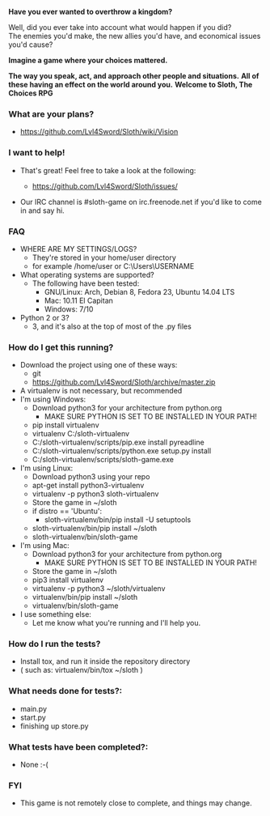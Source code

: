 **Have you ever wanted to overthrow a kingdom?**    
  
Well, did you ever take into account what would happen if you did?  
The enemies you'd make, the new allies you'd have, and economical issues you'd cause?
  
**Imagine a game where your choices mattered.**

**The way you speak, act, and approach other people and situations.**
**All of these having an effect on the world around you.**
**Welcome to Sloth, The Choices RPG**


### What are your plans?
- https://github.com/Lvl4Sword/Sloth/wiki/Vision
  
### I want to help!
- That's great! Feel free to take a look at the following:  
    - https://github.com/Lvl4Sword/Sloth/issues/ 

- Our IRC channel is #sloth-game on irc.freenode.net if you'd like to come in and say hi.
  
### FAQ  
- WHERE ARE MY SETTINGS/LOGS?
    - They're stored in your home/user directory
    - for example /home/user or C:\Users\USERNAME  
- What operating systems are supported?  
    - The following have been tested:  
        - GNU/Linux: Arch, Debian 8, Fedora 23, Ubuntu 14.04 LTS  
        - Mac: 10.11 El Capitan  
        - Windows: 7/10  
- Python 2 or 3?  
    - 3, and it's also at the top of most of the .py files  
  
### How do I get this running?  
- Download the project using one of these ways:  
    - git  
    - https://github.com/Lvl4Sword/Sloth/archive/master.zip
- A virtualenv is not necessary, but recommended  
- I'm using Windows:  
    - Download python3 for your architecture from python.org  
        - MAKE SURE PYTHON IS SET TO BE INSTALLED IN YOUR PATH!  
    - pip install virtualenv  
    - virtualenv C:/sloth-virtualenv  
    - C:/sloth-virtualenv/scripts/pip.exe install pyreadline  
    - C:/sloth-virtualenv/scripts/python.exe setup.py install  
    - C:/sloth-virtualenv/scripts/sloth-game.exe  
- I'm using Linux:  
    - Download python3 using your repo  
    - apt-get install python3-virtualenv  
    - virtualenv -p python3 sloth-virtualenv  
    - Store the game in ~/sloth  
    - if distro == 'Ubuntu':    
        - sloth-virtualenv/bin/pip install -U setuptools  
    - sloth-virtualenv/bin/pip install ~/sloth  
    - sloth-virtualenv/bin/sloth-game  
- I'm using Mac:  
    - Download python3 for your architecture from python.org  
        - MAKE SURE PYTHON IS SET TO BE INSTALLED IN YOUR PATH!  
    - Store the game in ~/sloth  
    - pip3 install virtualenv  
    - virtualenv -p python3 ~/sloth/virtualenv  
    - virtualenv/bin/pip install ~/sloth  
    - virtualenv/bin/sloth-game  
- I use something else:  
    - Let me know what you're running and I'll help you.   
  
### How do I run the tests?  
- Install tox, and run it inside the repository directory
- ( such as: virtualenv/bin/tox ~/sloth )

### What needs done for tests?:  
- main.py  
- start.py  
- finishing up store.py  

### What tests have been completed?:  
- None :-(

### FYI  
- This game is not remotely close to complete, and things may change.  
